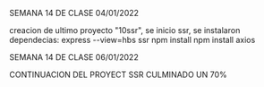 SEMANA 14 DE CLASE 04/01/2022

creacion de ultimo proyecto "10ssr", se inicio ssr, se instalaron dependecias:
express --view=hbs ssr
npm install
npm install axios

SEMANA 14 DE CLASE 06/01/2022

CONTINUACION DEL PROYECT SSR CULMINADO UN 70%
